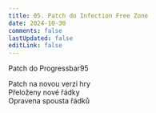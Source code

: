 ```yaml
---
title: 05. Patch do Infection Free Zone
date: 2024-10-30
comments: false
lastUpdated: false
editLink: false
---
```


<PBlogHeader>
Patch do Progressbar95
</PBlogHeader>


Patch na novou verzi hry <br />
Přeloženy nové řádky <br/>
Opravena spousta řádků
